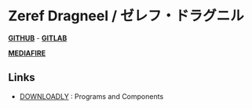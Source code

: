 # Zeref Dragneel / ゼレフ・ドラグニル
**[GITHUB](https://github.com/zeref42)** - **[GITLAB](https://gitlab.com/zeref42)**

**[MEDIAFIRE](https://www.mediafire.com/folder/67ly8u5tprur4/PUBLIC)**

## Links
- [DOWNLOADLY](https://downloadly.ir/) : Programs and Components
